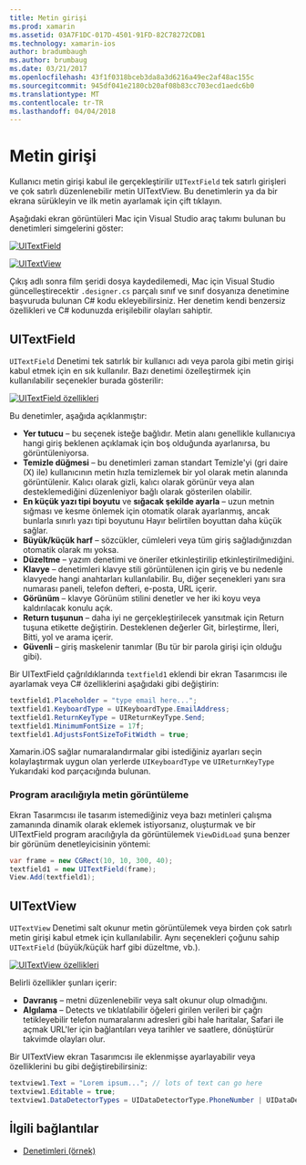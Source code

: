 ```yaml
---
title: Metin girişi
ms.prod: xamarin
ms.assetid: 03A7F1DC-017D-4501-91FD-82C78272CDB1
ms.technology: xamarin-ios
author: bradumbaugh
ms.author: brumbaug
ms.date: 03/21/2017
ms.openlocfilehash: 43f1f0318bceb3da8a3d6216a49ec2af48ac155c
ms.sourcegitcommit: 945df041e2180cb20af08b83cc703ecd1aedc6b0
ms.translationtype: MT
ms.contentlocale: tr-TR
ms.lasthandoff: 04/04/2018
---
```

# <a name="text-input"></a>Metin girişi

Kullanıcı metin girişi kabul ile gerçekleştirilir `UITextField` tek satırlı girişleri ve çok satırlı düzenlenebilir metin UITextView. Bu denetimlerin ya da bir ekrana sürükleyin ve ilk metin ayarlamak için çift tıklayın.

Aşağıdaki ekran görüntüleri Mac için Visual Studio araç takımı bulunan bu denetimleri simgelerini göster:

 [![](text-input-images/image11a.png "UITextField")](text-input-images/image11a.png#lightbox)

 [![](text-input-images/image13a.png "UITextView")](text-input-images/image13a.png#lightbox)

Çıkış adlı sonra film şeridi dosya kaydedilemedi, Mac için Visual Studio güncelleştirecektir `.designer.cs` parçalı sınıf ve sınıf dosyanıza denetimine başvuruda bulunan C# kodu ekleyebilirsiniz. Her denetim kendi benzersiz özellikleri ve C# kodunuzda erişilebilir olayları sahiptir.

 <a name="UITextField" />


## <a name="uitextfield"></a>UITextField

`UITextField` Denetimi tek satırlık bir kullanıcı adı veya parola gibi metin girişi kabul etmek için en sık kullanılır. Bazı denetimi özelleştirmek için kullanılabilir seçenekler burada gösterilir:

 [![](text-input-images/image15a.png "UITextField özellikleri")](text-input-images/image15a.png#lightbox)

Bu denetimler, aşağıda açıklanmıştır:

-  **Yer tutucu** – bu seçenek isteğe bağlıdır. Metin alanı genellikle kullanıcıya hangi giriş beklenen açıklamak için boş olduğunda ayarlanırsa, bu görüntüleniyorsa.
-  **Temizle düğmesi** – bu denetimleri zaman standart Temizle'yi (gri daire (X) ile) kullanıcının metin hızla temizlemek bir yol olarak metin alanında görüntülenir. Kalıcı olarak gizli, kalıcı olarak görünür veya alan desteklemediğini düzenleniyor bağlı olarak gösterilen olabilir.
-  **En küçük yazı tipi boyutu** ve **sığacak şekilde ayarla** – uzun metnin sığması ve kesme önlemek için otomatik olarak ayarlanmış, ancak bunlarla sınırlı yazı tipi boyutunu Hayır belirtilen boyuttan daha küçük sağlar.
-  **Büyük/küçük harf** – sözcükler, cümleleri veya tüm giriş sağladığınızdan otomatik olarak mı yoksa.
-  **Düzeltme** – yazım denetimi ve öneriler etkinleştirilip etkinleştirilmediğini.
-  **Klavye** – denetimleri klavye stili görüntülenen için giriş ve bu nedenle klavyede hangi anahtarları kullanılabilir. Bu, diğer seçenekleri yanı sıra numarası paneli, telefon defteri, e-posta, URL içerir.
-  **Görünüm** – klavye Görünüm stilini denetler ve her iki koyu veya kaldırılacak konulu açık.
-  **Return tuşunun** – daha iyi ne gerçekleştirilecek yansıtmak için Return tuşuna etikette değiştirin. Desteklenen değerler Git, birleştirme, İleri, Bitti, yol ve arama içerir.
-  **Güvenli** – giriş maskelenir tanımlar (Bu tür bir parola girişi için olduğu gibi).


Bir UITextField çağrıldıklarında `textfield1` eklendi bir ekran Tasarımcısı ile ayarlamak veya C# özelliklerini aşağıdaki gibi değiştirin:

```csharp
textfield1.Placeholder = "type email here...";
textfield1.KeyboardType = UIKeyboardType.EmailAddress;
textfield1.ReturnKeyType = UIReturnKeyType.Send;
textfield1.MinimumFontSize = 17f;
textfield1.AdjustsFontSizeToFitWidth = true;
```

Xamarin.iOS sağlar numaralandırmalar gibi istediğiniz ayarları seçin kolaylaştırmak uygun olan yerlerde `UIKeyboardType` ve `UIReturnKeyType` Yukarıdaki kod parçacığında bulunan.

### <a name="display-text-programmatically"></a>Program aracılığıyla metin görüntüleme

Ekran Tasarımcısı ile tasarım istemediğiniz veya bazı metinleri çalışma zamanında dinamik olarak eklemek istiyorsanız, oluşturmak ve bir UITextField program aracılığıyla da görüntülemek `ViewDidLoad` şuna benzer bir görünüm denetleyicisinin yöntemi:

```csharp
var frame = new CGRect(10, 10, 300, 40);
textfield1 = new UITextField(frame);
View.Add(textfield1);
```

 <a name="UITextView" />


## <a name="uitextview"></a>UITextView

`UITextView` Denetimi salt okunur metin görüntülemek veya birden çok satırlı metin girişi kabul etmek için kullanılabilir. Aynı seçenekleri çoğunu sahip `UITextField` (büyük/küçük harf gibi düzeltme, vb.).

 [![](text-input-images/image16a.png "UITextView özellikleri")](text-input-images/image16a.png#lightbox)

Belirli özellikler şunları içerir:

-  **Davranış** – metni düzenlenebilir veya salt okunur olup olmadığını.
-  **Algılama** – Detects ve tıklatılabilir öğeleri girilen verileri bir çağrı tetikleyebilir telefon numaralarını adresleri gibi hale haritalar, Safari ile açmak URL'ler için bağlantıları veya tarihler ve saatlere, dönüştürür takvimde olayları olur.


Bir UITextView ekran Tasarımcısı ile eklenmişse ayarlayabilir veya özelliklerini bu gibi değiştirebilirsiniz:

```csharp
textview1.Text = "Lorem ipsum..."; // lots of text can go here
textview1.Editable = true;
textview1.DataDetectorTypes = UIDataDetectorType.PhoneNumber | UIDataDetectorType.Link;
```



## <a name="related-links"></a>İlgili bağlantılar

- [Denetimleri (örnek)](https://developer.xamarin.com/samples/Controls/)
